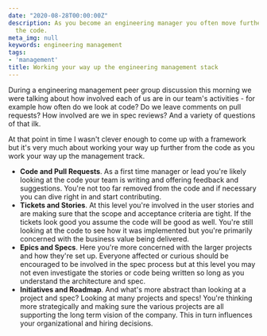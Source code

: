 ```yaml
---
date: "2020-08-28T00:00:00Z"
description: As you become an engineering manager you often move further away from
  the code.
meta_img: null
keywords: engineering management
tags:
- 'management'
title: Working your way up the engineering management stack
---
```


During a engineering management peer group discussion this morning we were talking about how involved each of us are in our team's activities - for example how often do we look at code? Do we leave comments on pull requests? How involved are we in spec reviews? And a variety of questions of that ilk.

At that point in time I wasn't clever enough to come up with a framework but it's very much about working your way up further from the code as you work your way up the management track.

- **Code and Pull Requests**. As a first time manager or lead you're likely looking at the code your team is writing and offering feedback and suggestions. You're not too far removed from the code and if necessary you can dive right in and start contributing.
- **Tickets and Stories**. At this level you're involved in the user stories and are making sure that the scope and acceptance criteria are tight. If the tickets look good you assume the code will be good as well. You're still looking at the code to see how it was implemented but you're primarily concerned with the business value being delivered.
- **Epics and Specs**. Here you're more concerned with the larger projects and how they're set up. Everyone affected or curious should be encouraged to be involved in the spec process but at this level you may not even investigate the stories or code being written so long as you understand the architecture and spec.
- **Initiatives and Roadmap**. And what's more abstract than looking at a project and spec? Looking at many projects and specs! You're thinking more strategically and making sure the various projects are all supporting the long term vision of the company. This in turn influences your organizational and hiring decisions.
